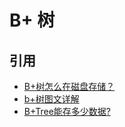 # B+ 树
































## 引用

- [B+树怎么在磁盘存储？](https://www.zhihu.com/question/269033066)
- [b+树图文详解](https://juejin.cn/post/6844903966136860680)
- [B+Tree能存多少数据?](https://www.cnblogs.com/shipment/p/15132308.html)



